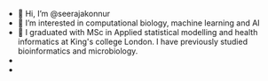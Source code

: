 - 👋 Hi, I’m @seerajakonnur
- 👀 I’m interested in computational biology, machine learning and AI
- 🌱 I graduated with MSc in Applied statistical modelling and health informatics at King's college London. I have previously studied bioinformatics and microbiology.
- 
-

<!---
seerajakonnur/seerajakonnur is a ✨ special ✨ repository because its `README.md` (this file) appears on your GitHub profile. 
You can click the Preview link to take a look at your changes.
--->
